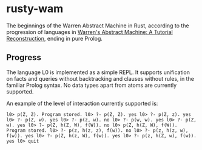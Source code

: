 # rusty-wam

The beginnings of the Warren Abstract Machine in Rust, according to
the progression of languages in [Warren's Abstract Machine: A Tutorial
Reconstruction](http://wambook.sourceforge.net/wambook.pdf), ending in
pure Prolog.

## Progress

The language L0 is implemented as a simple REPL. It supports
unification on facts and queries without backtracking and clauses
without rules, in the familiar Prolog syntax. No data types apart from
atoms are currently supported.

An example of the level of interaction currently supported is:

`l0> p(Z, Z).
Program stored.
l0> ?- p(Z, Z).
yes
l0> ?- p(Z, z).
yes
l0> ?- p(Z, w).
yes
l0> ?- p(z, w).
no
l0> ?- p(w, w).
yes
l0> ?- p(Z, w).
yes
l0> ?- p(Z, h(Z, W), f(W)).
no
l0> p(Z, h(Z, W), f(W)).
Program stored.
l0> ?- p(z, h(z, z), f(w)).
no
l0> ?- p(z, h(z, w), f(w)).
yes
l0> ?- p(Z, h(z, W), f(w)).
yes
l0> ?- p(z, h(Z, w), f(w)).
yes
l0> quit`